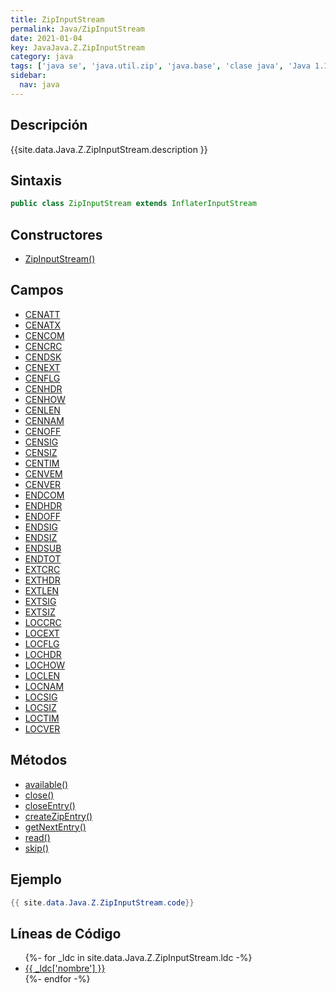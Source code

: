 ```yaml
---
title: ZipInputStream
permalink: Java/ZipInputStream
date: 2021-01-04
key: JavaJava.Z.ZipInputStream
category: java
tags: ['java se', 'java.util.zip', 'java.base', 'clase java', 'Java 1.1']
sidebar: 
  nav: java
---
```


## Descripción
{{site.data.Java.Z.ZipInputStream.description }}

## Sintaxis
~~~java
public class ZipInputStream extends InflaterInputStream
~~~

## Constructores
* [ZipInputStream()](/Java/ZipInputStream/ZipInputStream/)

## Campos
* [CENATT](/Java/ZipInputStream/CENATT)
* [CENATX](/Java/ZipInputStream/CENATX)
* [CENCOM](/Java/ZipInputStream/CENCOM)
* [CENCRC](/Java/ZipInputStream/CENCRC)
* [CENDSK](/Java/ZipInputStream/CENDSK)
* [CENEXT](/Java/ZipInputStream/CENEXT)
* [CENFLG](/Java/ZipInputStream/CENFLG)
* [CENHDR](/Java/ZipInputStream/CENHDR)
* [CENHOW](/Java/ZipInputStream/CENHOW)
* [CENLEN](/Java/ZipInputStream/CENLEN)
* [CENNAM](/Java/ZipInputStream/CENNAM)
* [CENOFF](/Java/ZipInputStream/CENOFF)
* [CENSIG](/Java/ZipInputStream/CENSIG)
* [CENSIZ](/Java/ZipInputStream/CENSIZ)
* [CENTIM](/Java/ZipInputStream/CENTIM)
* [CENVEM](/Java/ZipInputStream/CENVEM)
* [CENVER](/Java/ZipInputStream/CENVER)
* [ENDCOM](/Java/ZipInputStream/ENDCOM)
* [ENDHDR](/Java/ZipInputStream/ENDHDR)
* [ENDOFF](/Java/ZipInputStream/ENDOFF)
* [ENDSIG](/Java/ZipInputStream/ENDSIG)
* [ENDSIZ](/Java/ZipInputStream/ENDSIZ)
* [ENDSUB](/Java/ZipInputStream/ENDSUB)
* [ENDTOT](/Java/ZipInputStream/ENDTOT)
* [EXTCRC](/Java/ZipInputStream/EXTCRC)
* [EXTHDR](/Java/ZipInputStream/EXTHDR)
* [EXTLEN](/Java/ZipInputStream/EXTLEN)
* [EXTSIG](/Java/ZipInputStream/EXTSIG)
* [EXTSIZ](/Java/ZipInputStream/EXTSIZ)
* [LOCCRC](/Java/ZipInputStream/LOCCRC)
* [LOCEXT](/Java/ZipInputStream/LOCEXT)
* [LOCFLG](/Java/ZipInputStream/LOCFLG)
* [LOCHDR](/Java/ZipInputStream/LOCHDR)
* [LOCHOW](/Java/ZipInputStream/LOCHOW)
* [LOCLEN](/Java/ZipInputStream/LOCLEN)
* [LOCNAM](/Java/ZipInputStream/LOCNAM)
* [LOCSIG](/Java/ZipInputStream/LOCSIG)
* [LOCSIZ](/Java/ZipInputStream/LOCSIZ)
* [LOCTIM](/Java/ZipInputStream/LOCTIM)
* [LOCVER](/Java/ZipInputStream/LOCVER)

## Métodos
* [available()](/Java/ZipInputStream/available)
* [close()](/Java/ZipInputStream/close)
* [closeEntry()](/Java/ZipInputStream/closeEntry)
* [createZipEntry()](/Java/ZipInputStream/createZipEntry)
* [getNextEntry()](/Java/ZipInputStream/getNextEntry)
* [read()](/Java/ZipInputStream/read)
* [skip()](/Java/ZipInputStream/skip)

## Ejemplo
~~~java
{{ site.data.Java.Z.ZipInputStream.code}}
~~~

## Líneas de Código
<ul>
{%- for _ldc in site.data.Java.Z.ZipInputStream.ldc -%}
   <li>
       <a href="{{_ldc['url'] }}">{{ _ldc['nombre'] }}</a>
   </li>
{%- endfor -%}
</ul>
